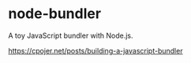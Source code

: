 # node-bundler

A toy JavaScript bundler with Node.js.

https://cpojer.net/posts/building-a-javascript-bundler
